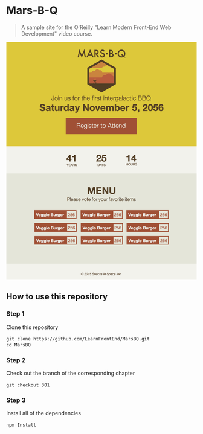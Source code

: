 # Mars-B-Q

> A sample site for the O'Reilly "Learn Modern Front-End Web Development" video course.

![Mars-B-Q mockup](https://raw.githubusercontent.com/LearnFrontEnd/MarsBQ/master/MARSBQ.png)

## How to use this repository

### Step 1

Clone this repository

```
git clone https://github.com/LearnFrontEnd/MarsBQ.git
cd MarsBQ
```

### Step 2

Check out the branch of the corresponding chapter

```
git checkout 301
```

### Step 3

Install all of the dependencies

```
npm Install
```
